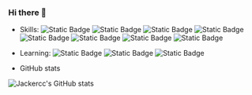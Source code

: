 ### Hi there 👋

- Skills: 
  ![Static Badge](https://img.shields.io/badge/React-lightcoral?logo=react)
  ![Static Badge](https://img.shields.io/badge/Vue-lightcoral?logo=vue)
  ![Static Badge](https://img.shields.io/badge/Svelte-lightcoral?logo=svelte)
  ![Static Badge](https://img.shields.io/badge/TypeScript-lightcoral?logo=typescript)
  ![Static Badge](https://img.shields.io/badge/Webpack-lightcoral?logo=webpack)
  ![Static Badge](https://img.shields.io/badge/Rollup-lightcoral?logo=rollup)
  ![Static Badge](https://img.shields.io/badge/Nginx-lightcoral?logo=nginx)
  ![Static Badge](https://img.shields.io/badge/Linux-lightcoral?logo=linux)

- Learning:
  ![Static Badge](https://img.shields.io/badge/Eletron-lightcoral?logo=eletron)
  ![Static Badge](https://img.shields.io/badge/Node.js-lightcoral?logo=node)
  ![Static Badge](https://img.shields.io/badge/Docker-lightcoral?logo=docker)

- GitHub stats

![Jackercc's GitHub stats](https://github-readme-stats.vercel.app/api?username=jackercc&show_icons=true&theme=radical)

<!--
**jackercc/jackercc** is a ✨ _special_ ✨ repository because its `README.md` (this file) appears on your GitHub profile.

Here are some ideas to get you started:

- 🔭 I’m currently working on ...
- 🌱 I’m currently learning ...
- 👯 I’m looking to collaborate on ...
- 🤔 I’m looking for help with ...
- 💬 Ask me about ...
- 📫 How to reach me: ...
- 😄 Pronouns: ...
- ⚡ Fun fact: ...
-->
